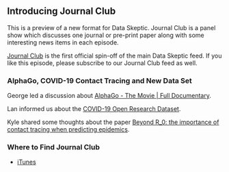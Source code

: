 ## Introducing Journal Club

This is a preview of a new format for Data Skeptic.  Journal Club is a panel show which discusses one journal or pre-print paper along with some interesting news items in each episode.

[Journal Club](https://podcasts.apple.com/us/podcast/journal-club/id1503082990) is the first official spin-off of the main Data Skeptic feed.  If you like this episode, please subscribe to our Journal Club feed as well.

### AlphaGo, COVID-19 Contact Tracing and New Data Set

George led a discussion about [AlphaGo - The Movie | Full Documentary](https://www.youtube.com/watch?v=WXuK6gekU1Y).

Lan informed us about the [COVID-19 Open Research Dataset](https://pages.semanticscholar.org/coronavirus-research).

Kyle shared some thoughts about the paper [Beyond R_0: the importance of contact tracing when predicting epidemics](https://arxiv.org/abs/2002.04004).

### Where to Find Journal Club

* [iTunes](https://podcasts.apple.com/us/podcast/journal-club/id1503082990)

